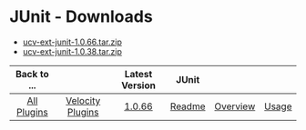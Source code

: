 
# JUnit - Downloads

- [ucv-ext-junit-1.0.66.tar.zip](https://raw.githubusercontent.com/UrbanCode/IBM-UCV-PLUGINS/main/files/ucv-ext-junit/ucv-ext-junit-1.0.66.tar.zip)
- [ucv-ext-junit-1.0.38.tar.zip](https://raw.githubusercontent.com/UrbanCode/IBM-UCV-PLUGINS/main/files/ucv-ext-junit/ucv-ext-junit-1.0.38.tar.zip)

|Back to ...||Latest Version|JUnit |||
| :---: | :---: | :---: | :---: | :---: | :---: |
|[All Plugins](../../index.md)|[Velocity Plugins](../README.md)|[1.0.66](https://raw.githubusercontent.com/UrbanCode/IBM-UCV-PLUGINS/main/files/ucv-ext-junit/ucv-ext-junit-1.0.66.tar.zip)|[Readme](README.md)|[Overview](overview.md)|[Usage](usage.md)|
